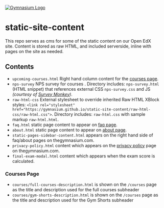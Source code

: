 [![Gymnasium Logo](https://cdn.rawgit.com/gymnasium/gymnasium.github.io/master/assets/GYM-logo.svg)](http://thegymnasium.com)

# static-site-content
This repo serves as cms for some of the static content on our Open EdX site.  Content is stored as raw HTML, and included serverside, inline with pages on the site as needed.

## Contents
- `upcoming-courses.html` Right hand column content for the [courses page](https://thegymnasium.com/courses).
- `nps-survey` NPS survey for courses . Directory includes: `nps-survey.html` (HTML snippet) that references external CSS `nps-survey.css` and JS _(courtesy of [Survey Monkey](https://www.surveymonkey.com))_.
- `raw-html-css` External stylesheet to override inherited Raw HTML XBlock styles: `<link rel="stylesheet" href="https://gymnasium.github.io/static-site-content/raw-html-css/raw-html.css">`. Directory includes: `raw-html.css` with sample markup `raw-html.html`.
- `faq.html` static page content to appear on [faq page](https://thegymnasium.com/faq).
- `about.html` static page content to appear on [about page](https://thegymnasium.com/about).
- `static-pages-sidebar-content.html` appears on the right hand side of faq/about pages on thegymnasium.com.
- `privacy-policy.html` content which appears on the [privacy policy](https://thegymnasium.com/privacy) page on thegymnasium.com.
- `final-exam-modal.html` content which appears when the exam score is calculated.


### Courses Page
- `courses/full-courses-description.html` is shown on the `/courses` page as the title and description used for the full courses subheader
- `courses/gym-shorts-description.html` is shown on the `/courses` page as the title and description used for the Gym Shorts subheader